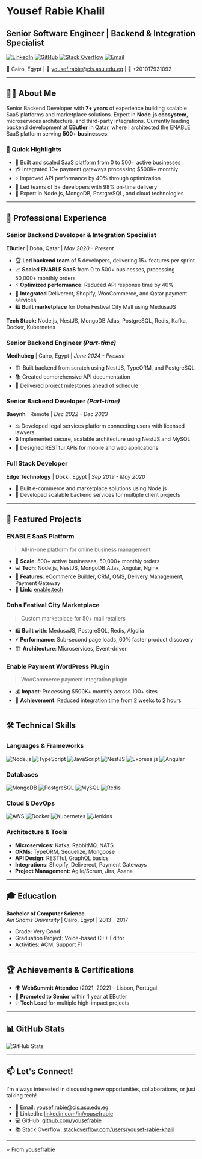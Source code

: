 # Yousef Rabie Khalil
## Senior Software Engineer | Backend & Integration Specialist

[![LinkedIn](https://img.shields.io/badge/LinkedIn-yousefrabie-blue?style=flat-square&logo=linkedin)](https://www.linkedin.com/in/yousef-rabie-khalil)
[![GitHub](https://img.shields.io/badge/GitHub-yousefrabie-black?style=flat-square&logo=github)](https://github.com/YousefRabieKhalil)
[![Stack Overflow](https://img.shields.io/badge/StackOverflow-yousefrabie-orange?style=flat-square&logo=stackoverflow)](https://stackoverflow.com/users/yousef-rabie-khalil)
[![Email](https://img.shields.io/badge/Email-yousef.rabie@cis.asu.edu.eg-red?style=flat-square&logo=gmail)](mailto:yousef.rabie@cis.asu.edu.eg)

📍 Cairo, Egypt | 📧 yousef.rabie@cis.asu.edu.eg | 📱 +201017931092

---

## 👨‍💻 About Me

Senior Backend Developer with **7+ years** of experience building scalable SaaS platforms and marketplace solutions. Expert in **Node.js ecosystem**, microservices architecture, and third-party integrations. Currently leading backend development at **EButler** in Qatar, where I architected the ENABLE SaaS platform serving **500+ businesses**.

### 🎯 Quick Highlights
- 🚀 Built and scaled SaaS platform from 0 to 500+ active businesses
- 💳 Integrated 10+ payment gateways processing $500K+ monthly
- ⚡ Improved API performance by 40% through optimization
- 👥 Led teams of 5+ developers with 98% on-time delivery
- 🔧 Expert in Node.js, MongoDB, PostgreSQL, and cloud technologies

---

## 💼 Professional Experience

### **Senior Backend Developer & Integration Specialist**
**EButler** | Doha, Qatar | *May 2020 - Present*

- 🏆 **Led backend team** of 5 developers, delivering 15+ features per sprint
- 📈 **Scaled ENABLE SaaS** from 0 to 500+ businesses, processing 50,000+ monthly orders
- ⚡ **Optimized performance**: Reduced API response time by 40%
- 🔌 **Integrated** Deliverect, Shopify, WooCommerce, and Qatar payment services
- 🛍️ **Built marketplace** for Doha Festival City Mall using MedusaJS

**Tech Stack:** Node.js, NestJS, MongoDB Atlas, PostgreSQL, Redis, Kafka, Docker, Kubernetes

### **Senior Backend Engineer** *(Part-time)*
**Medhubeg** | Cairo, Egypt | *June 2024 - Present*

- 🏗️ Built backend from scratch using NestJS, TypeORM, and PostgreSQL
- 📚 Created comprehensive API documentation
- 🎯 Delivered project milestones ahead of schedule

### **Senior Backend Developer** *(Part-time)*
**Baeynh** | Remote | *Dec 2022 - Dec 2023*

- ⚖️ Developed legal services platform connecting users with licensed lawyers
- 🔒 Implemented secure, scalable architecture using NestJS and MySQL
- 📱 Designed RESTful APIs for mobile and web applications

### **Full Stack Developer**
**Edge Technology** | Dokki, Egypt | *Sep 2019 - May 2020*

- 🛒 Built e-commerce and marketplace solutions using Node.js
- 🚀 Developed scalable backend services for multiple client projects

---

## 🚀 Featured Projects

### **ENABLE SaaS Platform**
> All-in-one platform for online business management

- 🏢 **Scale**: 500+ active businesses, 50,000+ monthly orders
- 💻 **Tech**: Node.js, NestJS, MongoDB Atlas, Angular, Nginx
- 🌟 **Features**: eCommerce Builder, CRM, OMS, Delivery Management, Payment Gateway
- 🔗 **Link**: [enable.tech](https://enable.tech)

### **Doha Festival City Marketplace**
> Custom marketplace for 50+ mall retailers

- 🛍️ **Built with**: MedusaJS, PostgreSQL, Redis, Algolia
- ⚡ **Performance**: Sub-second page loads, 60% faster product discovery
- 🏗️ **Architecture**: Microservices, Event-driven

### **Enable Payment WordPress Plugin**
> WooCommerce payment integration plugin

- 💰 **Impact**: Processing $500K+ monthly across 100+ sites
- 🔧 **Achievement**: Reduced integration time from 2 weeks to 2 hours

---

## 🛠️ Technical Skills

### **Languages & Frameworks**
![Node.js](https://img.shields.io/badge/Node.js-339933?style=flat-square&logo=node.js&logoColor=white)
![TypeScript](https://img.shields.io/badge/TypeScript-3178C6?style=flat-square&logo=typescript&logoColor=white)
![JavaScript](https://img.shields.io/badge/JavaScript-F7DF1E?style=flat-square&logo=javascript&logoColor=black)
![NestJS](https://img.shields.io/badge/NestJS-E0234E?style=flat-square&logo=nestjs&logoColor=white)
![Express.js](https://img.shields.io/badge/Express.js-000000?style=flat-square&logo=express&logoColor=white)
![Angular](https://img.shields.io/badge/Angular-DD0031?style=flat-square&logo=angular&logoColor=white)

### **Databases**
![MongoDB](https://img.shields.io/badge/MongoDB-47A248?style=flat-square&logo=mongodb&logoColor=white)
![PostgreSQL](https://img.shields.io/badge/PostgreSQL-4169E1?style=flat-square&logo=postgresql&logoColor=white)
![MySQL](https://img.shields.io/badge/MySQL-4479A1?style=flat-square&logo=mysql&logoColor=white)
![Redis](https://img.shields.io/badge/Redis-DC382D?style=flat-square&logo=redis&logoColor=white)

### **Cloud & DevOps**
![AWS](https://img.shields.io/badge/AWS-232F3E?style=flat-square&logo=amazon-aws&logoColor=white)
![Docker](https://img.shields.io/badge/Docker-2496ED?style=flat-square&logo=docker&logoColor=white)
![Kubernetes](https://img.shields.io/badge/Kubernetes-326CE5?style=flat-square&logo=kubernetes&logoColor=white)
![Jenkins](https://img.shields.io/badge/Jenkins-D24939?style=flat-square&logo=jenkins&logoColor=white)

### **Architecture & Tools**
- **Microservices**: Kafka, RabbitMQ, NATS
- **ORMs**: TypeORM, Sequelize, Mongoose
- **API Design**: RESTful, GraphQL basics
- **Integrations**: Shopify, Deliverect, Payment Gateways
- **Project Management**: Agile/Scrum, Jira, Asana

---

## 🎓 Education

**Bachelor of Computer Science**  
*Ain Shams University* | Cairo, Egypt | 2013 - 2017
- Grade: Very Good
- Graduation Project: Voice-based C++ Editor
- Activities: ACM, Support F1

---

## 🏆 Achievements & Certifications

- 🌍 **WebSummit Attendee** (2021, 2022) - Lisbon, Portugal
- 🚀 **Promoted to Senior** within 1 year at EButler
- 💡 **Tech Lead** for multiple high-impact projects

---

## 📊 GitHub Stats

![GitHub Stats](https://github-readme-stats.vercel.app/api?username=YousefRabieKhalil&show_icons=true&theme=dark)

---

## 📫 Let's Connect!

I'm always interested in discussing new opportunities, collaborations, or just talking tech!

- 📧 Email: [yousef.rabie@cis.asu.edu.eg](mailto:yousef.rabie@cis.asu.edu.eg)
- 💼 LinkedIn: [linkedin.com/in/yousefrabie]([https://www.linkedin.com/in/yousef-rabie-khalil](https://www.linkedin.com/in/yousef-rabie-khalil/))
- 💻 GitHub: [github.com/yousefrabie](https://github.com/YousefRabieKhalil)
- 📚 Stack Overflow: [stackoverflow.com/users/yousef-rabie-khalil](https://stackoverflow.com/users/yousef-rabie-khalil)

---

⭐️ From [yousefrabie](https://github.com/YousefRabieKhalil)
